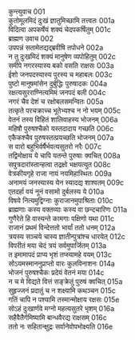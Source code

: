कुन्त्युवाच	001  
कुतोमूलमिदं दुःखं ज्ञातुमिच्छामि तत्त्वतः	001a  
विदित्वा अपकर्षेयं शक्यं चेदपकर्षितुम्	001c  
ब्राह्मण उवाच	002  
उपपन्नं सतामेतद्यद्ब्रवीषि तपोधने	002a  
न तु दुःखमिदं शक्यं मानुषेण व्यपोहितुम्	002c  
समीपे नगरस्यास्य बको वसति राक्षसः	003a  
ईशो जनपदस्यास्य पुरस्य च महाबलः	003c  
पुष्टो मानुषमांसेन दुर्बुद्धिः पुरुषादकः	004a  
रक्षत्यसुरराण्नित्यमिमं जनपदं बली	004c  
नगरं चैव देशं च रक्षोबलसमन्वितः	005a  
तत्कृते परचक्राच्च भूतेभ्यश्च न नो भयम्	005c  
वेतनं तस्य विहितं शालिवाहस्य भोजनम्	006a  
महिषौ पुरुषश्चैको यस्तदादाय गच्छति	006c  
एकैकश्चैव पुरुषस्तत्प्रयच्छति भोजनम्	007a  
स वारो बहुभिर्वर्षैर्भवत्यसुतरो नरैः	007c  
तद्विमोक्षाय ये चापि यतन्ते पुरुषाः क्वचित्	008a  
सपुत्रदारांस्तान्हत्वा तद्रक्षो भक्षयत्युत	008c  
वेत्रकीयगृहे राजा नायं नयमिहास्थितः	009a  
अनामयं जनस्यास्य येन स्यादद्य शाश्वतम्	009c  
एतदर्हा वयं नूनं वसामो दुर्बलस्य ये	010a  
विषये नित्यमुद्विग्नाः कुराजानमुपाश्रिताः	010c  
ब्राह्मणाः कस्य वक्तव्याः कस्य वा छन्दचारिणः	011a  
गुणैरेते हि वास्यन्ते कामगाः पक्षिणो यथा	011c  
राजानं प्रथमं विन्देत्ततो भार्यां ततो धनम्	012a  
त्रयस्य सञ्चये चास्य ज्ञातीन्पुत्रांश्च धारयेत्	012c  
विपरीतं मया चेदं त्रयं सर्वमुपार्जितम्	013a  
त इमामापदं प्राप्य भृशं तप्स्यामहे वयम्	013c  
सोऽयमस्माननुप्राप्तो वारः कुलविनाशनः	014a  
भोजनं पुरुषश्चैकः प्रदेयं वेतनं मया	014c  
न च मे विद्यते वित्तं सङ्क्रेतुं पुरुषं क्वचित्	015a  
सुहृज्जनं प्रदातुं च न शक्ष्यामि कथञ्चन	015c  
गतिं चापि न पश्यामि तस्मान्मोक्षाय रक्षसः	015e  
सोऽहं दुःखार्णवे मग्नो महत्यसुतरे भृशम्	016a  
सहैवैतैर्गमिष्यामि बान्धवैरद्य राक्षसम्	016c  
ततो नः सहितान्क्षुद्रः सर्वानेवोपभोक्ष्यति	016e  
